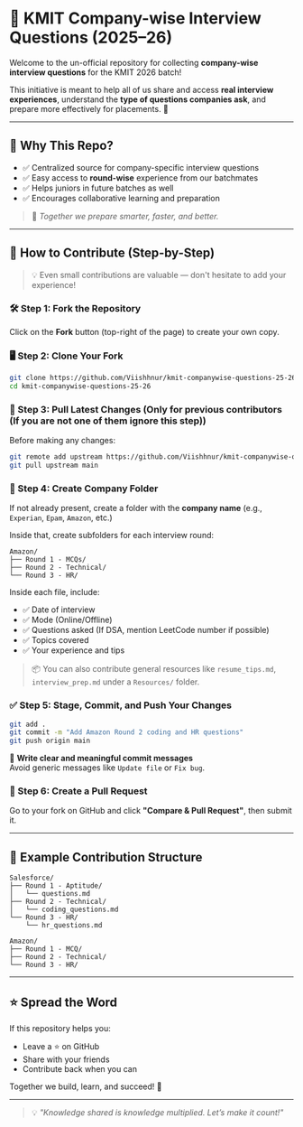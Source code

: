 # 📁 KMIT Company-wise Interview Questions (2025–26)

Welcome to the un-official repository for collecting **company-wise interview questions** for the KMIT 2026 batch!

This initiative is meant to help all of us share and access **real interview experiences**, understand the **type of questions companies ask**, and prepare more effectively for placements. 🎯

---

## 📌 Why This Repo?

- ✅ Centralized source for company-specific interview questions
- ✅ Easy access to **round-wise** experience from our batchmates
- ✅ Helps juniors in future batches as well
- ✅ Encourages collaborative learning and preparation

> 🙌 _Together we prepare smarter, faster, and better._

---

## 🚀 How to Contribute (Step-by-Step)

> 💡 Even small contributions are valuable — don't hesitate to add your experience!

### 🛠️ Step 1: Fork the Repository

Click on the **Fork** button (top-right of the page) to create your own copy.

### 🖥️ Step 2: Clone Your Fork

```bash
git clone https://github.com/Viishhnur/kmit-companywise-questions-25-26.git 
cd kmit-companywise-questions-25-26
```

### 🔄 Step 3: Pull Latest Changes (Only for previous contributors (If you are not one of them ignore this step))

Before making any changes:

```bash
git remote add upstream https://github.com/Viishhnur/kmit-companywise-questions-25-26.git
git pull upstream main
```

### 📁 Step 4: Create Company Folder

If not already present, create a folder with the **company name** (e.g., `Experian`, `Epam`, `Amazon`, etc.)

Inside that, create subfolders for each interview round:

```
Amazon/
├── Round 1 - MCQs/
├── Round 2 - Technical/
└── Round 3 - HR/
```

Inside each file, include:

- ✅ Date of interview
- ✅ Mode (Online/Offline)
- ✅ Questions asked (If DSA, mention LeetCode number if possible)
- ✅ Topics covered
- ✅ Your experience and tips

> 📦 You can also contribute general resources like `resume_tips.md`, `interview_prep.md` under a `Resources/` folder.

### ✅ Step 5: Stage, Commit, and Push Your Changes

```bash
git add .
git commit -m "Add Amazon Round 2 coding and HR questions"
git push origin main
```

📌 **Write clear and meaningful commit messages**  
Avoid generic messages like `Update file` or `Fix bug`.

### 🔁 Step 6: Create a Pull Request

Go to your fork on GitHub and click **"Compare & Pull Request"**, then submit it.

---

## 📝 Example Contribution Structure

```
Salesforce/
├── Round 1 - Aptitude/
│   └── questions.md
├── Round 2 - Technical/
│   └── coding_questions.md
└── Round 3 - HR/
    └── hr_questions.md

Amazon/
├── Round 1 - MCQ/
├── Round 2 - Technical/
└── Round 3 - HR/
```

---

## ⭐ Spread the Word

If this repository helps you:

- Leave a ⭐ on GitHub
- Share with your friends
- Contribute back when you can

Together we build, learn, and succeed! 🚀

---

> 💡 _"Knowledge shared is knowledge multiplied. Let’s make it count!"_
